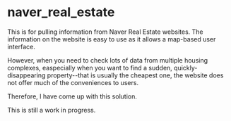 # naver_real_estate

This is for pulling information from Naver Real Estate websites.
The information on the website is easy to use as it allows a map-based user interface.

However, when you need to check lots of data from multiple housing complexes, easpecially when you want to find a sudden, quickly-disappearing property--that is usually the cheapest one, the website does not offer much of the conveniences to users.

Therefore, I have come up with this solution.

This is still a work in progress.